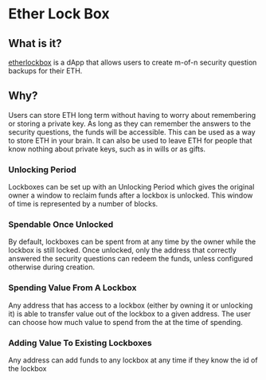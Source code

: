 # Ether Lock Box

## What is it?

[etherlockbox](https://app.etherlockbox.com) is a dApp that allows users to create m-of-n security question backups for their ETH.

## Why?

Users can store ETH long term without having to worry about remembering or storing a private key. As long as they can remember the answers to the security questions, the funds will be accessible. This can be used as a way to store ETH in your brain. It can also be used to leave ETH for people that know nothing about private keys, such as in wills or as gifts.

### Unlocking Period
Lockboxes can be set up with an Unlocking Period which gives the original owner a window to reclaim funds after a lockbox is unlocked. This window of time is represented by a number of blocks.

### Spendable Once Unlocked
By default, lockboxes can be spent from at any time by the owner while the lockbox is still locked. Once unlocked, only the address that correctly answered the security questions can redeem the funds, unless configured otherwise during creation.

### Spending Value From A Lockbox
Any address that has access to a lockbox (either by owning it or unlocking it) is able to transfer value out of the lockbox to a given address. The user can choose how much value to spend from the at the time of spending.

### Adding Value To Existing Lockboxes
Any address can add funds to any lockbox at any time if they know the id of the lockbox


